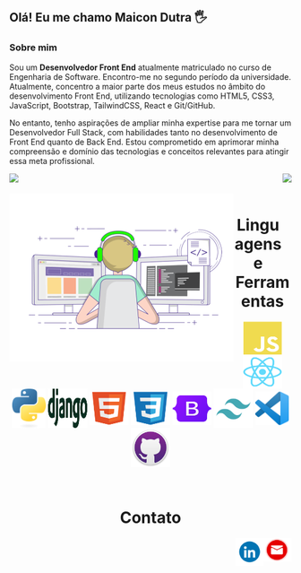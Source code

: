 ## Olá! Eu me chamo Maicon Dutra 🖐️

<h3>Sobre mim</h3>
<p>Sou um <strong>Desenvolvedor Front End</strong> atualmente matriculado no curso de Engenharia de Software. Encontro-me no segundo período da universidade. Atualmente, concentro a maior parte dos meus estudos no âmbito do desenvolvimento Front End, utilizando tecnologias como HTML5, CSS3, JavaScript, Bootstrap, TailwindCSS, React e Git/GitHub.

No entanto, tenho aspirações de ampliar minha expertise para me tornar um Desenvolvedor Full Stack, com habilidades tanto no desenvolvimento de Front End quanto de Back End. Estou comprometido em aprimorar minha compreensão e domínio das tecnologias e conceitos relevantes para atingir essa meta profissional.</p>

<div>
  <img height="160em" src="https://github-readme-stats.vercel.app/api?username=maicondutradev&show_icons=true&theme=tokyonight&include_all_commits=true&count_private=true"/>
  <img align="right" height="160em" src="https://github-readme-stats.vercel.app/api/top-langs/?username=maicondutradev&layout=compact&langs_count=16&theme=tokyonight"/>
</div>

<div align="center">
  <div style"display: inline_block"><br>
    <img align="left" height="300" alt="Coding-time" src="code.gif">
    <h1 align="center">Linguagens e Ferramentas</h1>
    <img align="center" height="60" width="70" alt="js-icon" src="https://raw.githubusercontent.com/devicons/devicon/master/icons/javascript/javascript-plain.svg">
    <img align="center" height="60" width="70" alt="react-icon" src="https://raw.githubusercontent.com/devicons/devicon/master/icons/react/react-original.svg">
    <img align="center" height="70" width="60" src="python.png">
    <img align="center" height="70" width="70" src="django.png">
    <img align="center" height="60" width="70" alt="html-icon" src="https://raw.githubusercontent.com/devicons/devicon/master/icons/html5/html5-original.svg">
    <img align="center" height="60" width="70" alt="css-icon" src="https://raw.githubusercontent.com/devicons/devicon/master/icons/css3/css3-original.svg">
    <img align="center" height="60" width="70" alt="bootstrap-icon" src="https://raw.githubusercontent.com/devicons/devicon/master/icons/bootstrap/bootstrap-original.svg">
    <img align="center" height="70" width="70" src="tailwind.png">
    <img align="center" height="60" width="60" src="visual studio.png">
    <img align="center" height="70" width="70" src="githubdesktop.png">
  </div>

  <br>
  <br>


  <h1 align="center">Contato</h1>
    <a href="mailto: maicondutra.dev@gmail.com">
      <img align="right" width="50" src="gmail.gif" alt="gmail"/>
    </a>
    <a href="https://www.linkedin.com/in/maicon-dutra-09a41b250/" target="_blank">
      <img align="right" width="50" src="linkedin2.gif" alt="linkedin"/>
    </a>

</div>
